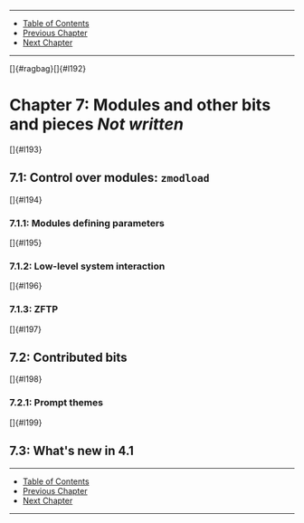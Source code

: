 ------------------------------------------------------------------------

-   [Table of Contents](zshguide.html)
-   [Previous Chapter](zshguide06.html)
-   [Next Chapter](zshguide08.html)

------------------------------------------------------------------------

[]{#ragbag}[]{#l192}

# Chapter 7: Modules and other bits and pieces *Not written*

[]{#l193}

## 7.1: Control over modules: `zmodload`

[]{#l194}

### 7.1.1: Modules defining parameters

[]{#l195}

### 7.1.2: Low-level system interaction

[]{#l196}

### 7.1.3: ZFTP

[]{#l197}

## 7.2: Contributed bits

[]{#l198}

### 7.2.1: Prompt themes

[]{#l199}

## 7.3: What\'s new in 4.1

------------------------------------------------------------------------

-   [Table of Contents](zshguide.html)
-   [Previous Chapter](zshguide06.html)
-   [Next Chapter](zshguide08.html)

------------------------------------------------------------------------

